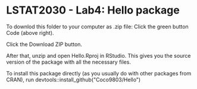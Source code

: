 # LSTAT2030 - Lab4: Hello package
To downlod this folder to your computer as .zip file:
Click the green button Code (above right).

Click the Download ZIP button.

After that, unzip and open Hello.Rproj in RStudio. This gives you the source version of the package with all the necessary files.

To install this package directly (as you usually do with other packages from CRAN), run
devtools::install_github("Coco9803/Hello")
